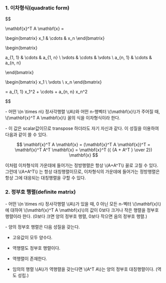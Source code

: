 ### 1. 이차형식(quadratic form)


$$

\mathbf{x}^T A \mathbf{x} = 

\begin{bmatrix} x_1 & \cdots & x_n \end{bmatrix} 

\begin{bmatrix} 

a_{1, 1} & \cdots & a_{1, n} \\
\vdots & \cdots & \vdots \\
a_{n, 1} & \cdots & a_{n, n}


\end{bmatrix} 

\begin{bmatrix} x_1 \\
 \vdots \\
  x_n \end{bmatrix} 

= a_{1, 1} x_1^2 + \cdots + a_{n, n} x_n^2


$$


\- 어떤 \\(n \times n\\) 정사각행렬 \\(A\\)와 어떤 n-행벡터 \\(\mathbf{x}\\)가 주어질 때, \\(\mathbf{x}^T A \mathbf{x}\\) 꼴의 식을 이차형식이라 한다.

\- 이 값은 scalar값이므로 transpose 하더라도 자기 자신과 같다. 이 성질을 이용하여 다음과 같이 쓸 수 있다.

$$ \mathbf{x}^T A \mathbf{x} = (\mathbf{x}^T A \mathbf{x})^T = \mathbf{x}^T A^T \mathbf{x} = \mathbf{x}^T ({ {A + A^T } \over 2}) \mathbf{x} $$

이처럼 이차형식의 가운데에 들어가는 정방행렬은 항상 \\(A+A^T\\) 꼴로 고칠 수 있다. 그런데 \\(A+A^T\\) 는 항상 대칭행렬이므로, 이차형식의 가운데에 들어가는 정방행렬은 항상 그에 대응되는 대칭행렬을 구할 수 있다.



### 2. 정부호 행렬(definite matrix)


\- 어떤 \\(n \times n\\) 정사각행렬 \\(A\\)가 있을 때, 0 아닌 모든 n-벡터 \\(\mathbf{x}\\)에 대하여 \\(\mathbf{x}^T A \mathbf{x}\\)의 값이 0보다 크거나 작은 행렬을 정부호 행렬이라 한다. (0보다 크면 양의 정부호 행렬, 0보다 작으면 음의 정부호 행렬.)

\- 양의 정부호 행렬은 다음 성질을 갖는다.

- 고유값이 모두 양수다.

- 역행렬도 정부호 행렬이다.

- 역행렬이 존재한다.

- 임의의 행렬 \\(A\\)가 역행렬을 갖는다면 \\(A^T A\\)는 양의 정부호 대칭행렬이다. (역도 성립.)

